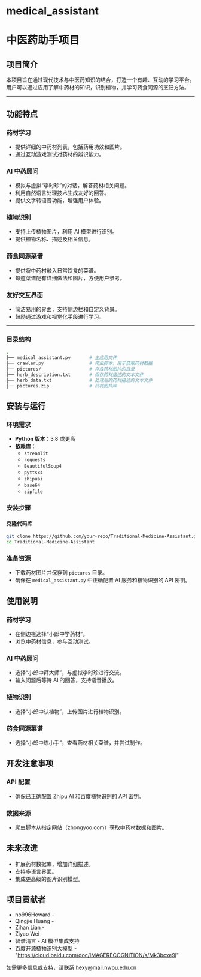# medical_assistant
# 中医药助手项目

## 项目简介
本项目旨在通过现代技术与中医药知识的结合，打造一个有趣、互动的学习平台。用户可以通过应用了解中药材的知识，识别植物，并学习药食同源的烹饪方法。

---

## 功能特点
### 药材学习
- 提供详细的中药材列表，包括药用功效和图片。
- 通过互动游戏测试对药材的辨识能力。

### AI 中药顾问
- 模拟与虚拟“李时珍”的对话，解答药材相关问题。
- 利用自然语言处理技术生成友好的回答。
- 提供文字转语音功能，增强用户体验。

### 植物识别
- 支持上传植物图片，利用 AI 模型进行识别。
- 提供植物名称、描述及相关信息。

### 药食同源菜谱
- 提供将中药材融入日常饮食的菜谱。
- 每道菜谱配有详细做法和图片，方便用户参考。

### 友好交互界面
- 简洁易用的界面，支持侧边栏和自定义背景。
- 鼓励通过游戏和视觉化手段进行学习。

---

### 目录结构
```bash
.
├── medical_assistant.py       # 主应用文件
├── crawler.py                 # 爬虫脚本，用于获取药材数据
├── pictures/                  # 存放药材图片的目录
├── herb_description.txt       # 保存药材描述的文本文件
├── herb_data.txt              # 处理后的药材描述的文本文件
├── pictures.zip               # 药材图片库

```

## 安装与运行

### 环境需求
- **Python 版本**：3.8 或更高
- **依赖库**：
  - `streamlit`
  - `requests`
  - `BeautifulSoup4`
  - `pyttsx4`
  - `zhipuai`
  - `base64`
  - `zipfile`

### 安装步骤
#### 克隆代码库
```bash
git clone https://github.com/your-repo/Traditional-Medicine-Assistant.git
cd Traditional-Medicine-Assistant
```

### 准备资源
- 下载药材图片并保存到 `pictures` 目录。
- 确保在 `medical_assistant.py` 中正确配置 AI 服务和植物识别的 API 密钥。

## 使用说明
### 药材学习
- 在侧边栏选择“小郎中学药材”。
- 浏览中药材信息，参与互动测试。

### AI 中药顾问
- 选择“小郎中拜大师”，与虚拟李时珍进行交流。
- 输入问题后等待 AI 的回答，支持语音播放。

### 植物识别
- 选择“小郎中认植物”，上传图片进行植物识别。

### 药食同源菜谱
- 选择“小郎中练小手”，查看药材相关菜谱，并尝试制作。

## 开发注意事项
### API 配置
- 确保已正确配置 Zhipu AI 和百度植物识别的 API 密钥。

### 数据来源
- 爬虫脚本从指定网站（zhongyoo.com）获取中药材数据和图片。

## 未来改进
- 扩展药材数据库，增加详细描述。
- 支持多语言界面。
- 集成更高级的图片识别模型。

## 项目贡献者
- no996Howard -
- Qingjie Huang -
- Zihan Lian -
- Ziyao Wei -
- 智谱清言 - AI 模型集成支持
- 百度开源植物识别大模型 - "https://cloud.baidu.com/doc/IMAGERECOGNITION/s/Mk3bcxe9i"

如需更多信息或支持，请联系 hexy@mail.nwpu.edu.cn 
